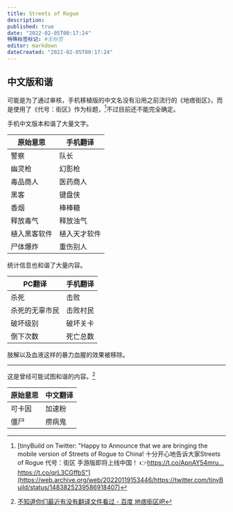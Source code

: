 ```yaml
---
title: Streets of Rogue
description:
published: true
date: "2022-02-05T00:17:24"
特殊标签标记: #无标签
editor: markdown
dateCreated: "2022-02-05T00:17:24"
---
```


## 中文版和谐

可能是为了通过审核，手机移植版的中文名没有沿用之前流行的《地痞街区》，而是使用了《代号：街区》作为标题，[^qrL3CGffbS]不过目前还不能完全确定。

[^qrL3CGffbS]: [tinyBuild on Twitter: "Happy to Announce that we are bringing the mobile version of Streets of Rogue to China! 十分开心地告诉大家Streets of Rogue 代号：街区 手游版即将上线中国！ 👉https://t.co/ApnAY54mru… https://t.co/qrL3CGffbS"](https://web.archive.org/web/20220119153446/https://twitter.com/tinyBuild/status/1483825239586918407)

手机中文版本和谐了大量文字。

| 原始意思     | 手机翻译     |
| ------------ | ------------ |
| 警察         | 队长         |
| 幽灵枪       | 幻影枪       |
| 毒品商人     | 医药商人     |
| 黑客         | 键盘侠       |
| 香烟         | 棒棒糖       |
| 释放毒气     | 释放浊气     |
| 植入黑客软件 | 植入天才软件 |
| 尸体爆炸     | 重伤别人     |

统计信息也和谐了大量内容。

| PC翻译         | 手机翻译 |
| -------------- | -------- |
| 杀死           | 击败     |
| 杀死的无辜市民 | 击败村民 |
| 破坏级别       | 破坏关卡 |
| 倒下次数       | 死亡总数 |

肢解以及血液这样的暴力血腥的效果被移除。

---

这是曾经可能试图和谐的内容。[^6128111]

[^6128111]: [不知道你们最近有没有翻译文件看过 - 百度 地痞街区吧](https://web.archive.org/web/20220204163336/https://tieba.baidu.com/p/5612811152)

| 原始意思 | 中文翻译 |
| -------- | -------- |
| 可卡因   | 加速粉   |
| 僵尸     | 痨病鬼   |
